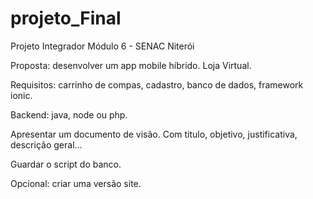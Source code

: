 # projeto_Final
Projeto Integrador Módulo 6 - SENAC Niterói

Proposta: desenvolver um app mobile híbrido. Loja Virtual.

Requisitos: carrinho de compas, cadastro, banco de dados, framework ionic.

Backend: java, node ou php.

Apresentar um documento de visão. Com titulo, objetivo, justificativa, descrição geral...

Guardar o script do banco.

Opcional: criar uma versão site.
